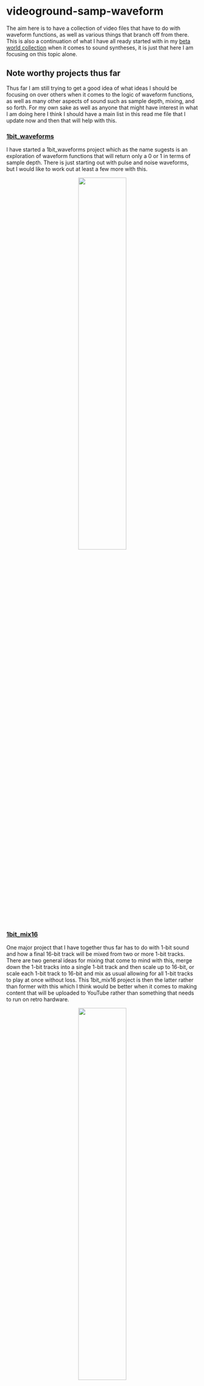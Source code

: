 # videoground-samp-waveform

The aim here is to have a collection of video files that have to do with waveform functions, as well as various things that branch off from there. This is also a continuation of what I have all ready started with in my [beta world collection](https://github.com/dustinpfister/videoground-beta-world) when it comes to sound syntheses, it is just that here I am focusing on this topic alone.

## Note worthy projects thus far

Thus far I am still trying to get a good idea of what ideas I should be focusing on over others when it comes to the logic of waveform functions, as well as many other aspects of sound such as sample depth, mixing, and so forth. For my own sake as well as anyone that might have interest in what I am doing here I think I should have a main list in this read me file that I update now and then that will help with this.

### [1bit\_waveforms](https://github.com/dustinpfister/videoground-samp-waveform/tree/master/videos/1bit_waveforms)

I have started a 1bit\_waveforms project which as the name sugests is an exploration of waveform functions that will return only a 0 or 1 in terms of sample depth. There is just starting out with pulse and noise waveforms, but I would like to work out at least a few more with this.

<div align="center">
      <a href="https://www.youtube.com/watch?v=7vjvp2R8Yh4">
         <img src="https://img.youtube.com/vi/7vjvp2R8Yh4/0.jpg" style="width:50%;">
      </a>
</div>

### [1bit\_mix16](https://github.com/dustinpfister/videoground-samp-waveform/tree/master/videos/1bit_mix16)

One major project that I have together thus far has to do with 1-bit sound and how a final 16-bit track will be mixed from two or more 1-bit tracks. There are two general ideas for mixing that come to mind with this, merge down the 1-bit tracks into a single 1-bit track and then scale up to 16-bit, or scale each 1-bit track to 16-bit and mix as usual allowing for all 1-bit tracks to play at once without loss. This 1bit\_mix16 project is then the latter rather than former with this which I think would be better when it comes to making content that will be uploaded to YouTube rather than something that needs to run on retro hardware.

<div align="center">
      <a href="https://www.youtube.com/watch?v=glOx1dScKT8">
         <img src="https://img.youtube.com/vi/glOx1dScKT8/0.jpg" style="width:50%;">
      </a>
</div>

## Getting started with a waveform function

The first few forms of the module that I have made for creating audio sample data work in part by defining a function that will be called for each sample value for an over all waveform. Other functions outside of the waveform function will be used to define what final values should be for things like frequency, amplitude, and any additional values that should be in a given 'sampset' object that will be passed as the first argument. The second argument is then an alpha value \( 0 to 1 float value \) that reflects the current over all progress of the waveform. This alpha value will typically be tied to the over all progress of the video project, but can also be adjusted to any duration depending on the state of the code of the over all video project file.

The return value of a waveform function should then be in -1 to 1 float format. The final value that will be used will then of course depend on what thew final sample depth is. As of this writing I am going with 16 bit signed integers.

A simple pulse waveform function might look something like this then:

```js
CS.WAVE_FORM_FUNCTIONS.pulse = (sampeset, a_wave ) => {
    const duty = sampeset.duty === undefined ? 0.5 : sampeset.duty;
    const a = sampeset.frequency * a_wave % 1;
    if(a < duty){
        return  -1 * sampeset.amplitude;
    }
    return sampeset.amplitude;
};
```

## Videoground

This repo is one of several projects that work on top of my electionjs project that I call [videoground](https://github.com/dustinpfister/videoground). This is my own tool that I have made for creating any kind of video project that involves generating a whole bunch of image files for each frame, and also any additional assets such as a wave file that can then be used to create a final video project with ffmpeg. Getting into this project in detail is outside the scope of this read me file of course, but if you are trying to get this working on your end you will also need videoground to run the content here.


